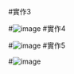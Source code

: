 #實作3



#![image](https://github.com/wang960802/EC2024/assets/162283643/7e89e48e-475b-403c-a276-fe5af642bf4e)
#實作4


#![image](https://github.com/wang960802/EC2024/assets/162283643/c52e8a8d-35cd-44ec-a420-b4e413f920d9)
#實作5


#![image](https://github.com/wang960802/EC2024/assets/162283643/947c5ad0-8ced-4107-8a36-010b61e65cda)
